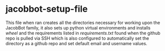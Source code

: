 # jacobbot-setup-file
This file when ran creates all the directories necessary for working upon the JacobBot family, it also sets up python virtual environments and installs *wheel* and the requirements listed in *requirements.txt* found when the github repo is pulled via SSH which is also configured to automatically set the directory as a github repo and set default email and username values.
